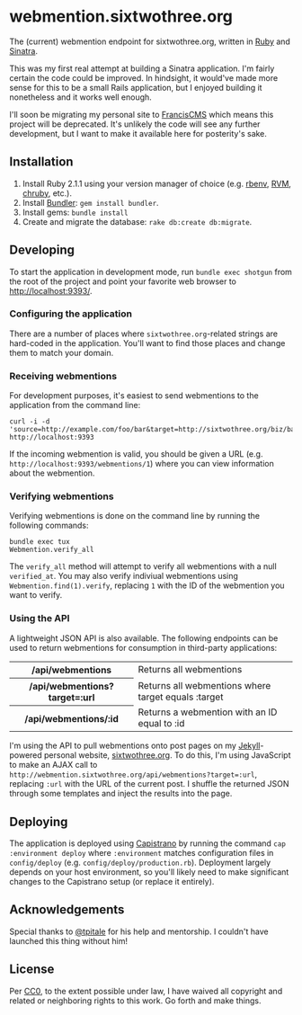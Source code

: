 # webmention.sixtwothree.org

The (current) webmention endpoint for sixtwothree.org, written in [Ruby](https://www.ruby-lang.org/) and [Sinatra](http://www.sinatrarb.com).

This was my first real attempt at building a Sinatra application. I'm fairly certain the code could be improved. In hindsight, it would've made more sense for this to be a small Rails application, but I enjoyed building it nonetheless and it works well enough.

I'll soon be migrating my personal site to [FrancisCMS](https://github.com/jgarber623/FrancisCMS) which means this project will be deprecated. It's unlikely the code will see any further development, but I want to make it available here for posterity's sake.

## Installation

1. Install Ruby 2.1.1 using your version manager of choice (e.g. [rbenv](https://github.com/sstephenson/rbenv), [RVM](https://rvm.io), [chruby](https://github.com/postmodern/chruby), etc.).
1. Install [Bundler](http://bundler.io): `gem install bundler`.
1. Install gems: `bundle install`
1. Create and migrate the database: `rake db:create db:migrate`.

## Developing

To start the application in development mode, run `bundle exec shotgun` from the root of the project and point your favorite web browser to [http://localhost:9393/](http://localhost:9393/).

### Configuring the application

There are a number of places where `sixtwothree.org`-related strings are hard-coded in the application. You'll want to find those places and change them to match your domain.

### Receiving webmentions

For development purposes, it's easiest to send webmentions to the application from the command line:

	curl -i -d 'source=http://example.com/foo/bar&target=http://sixtwothree.org/biz/baz' http://localhost:9393

If the incoming webmention is valid, you should be given a URL (e.g. `http://localhost:9393/webmentions/1`) where you can view information about the webmention.

### Verifying webmentions

Verifying webmentions is done on the command line by running the following commands:

	bundle exec tux
	Webmention.verify_all

The `verify_all` method will attempt to verify all webmentions with a null `verified_at`. You may also verify indiviual webmentions using `Webmention.find(1).verify`, replacing `1` with the ID of the webmention you want to verify.

### Using the API

A lightweight JSON API is also available. The following endpoints can be used to return webmentions for consumption in third-party applications:

<table>
	<tr>
		<th>/api/webmentions</th>
		<td>Returns all webmentions</td>
	</tr>
	<tr>
		<th>/api/webmentions?target=:url</th>
		<td>Returns all webmentions where target equals :target</td>
	</tr>
	<tr>
		<th>/api/webmentions/:id</th>
		<td>Returns a webmention with an ID equal to :id</td>
	</tr>
</table>

I'm using the API to pull webmentions onto post pages on my [Jekyll](http://jekyllrb.com)-powered personal website, [sixtwothree.org](http://sixtwothree.org/). To do this, I'm using JavaScript to make an AJAX call to `http://webmention.sixtwothree.org/api/webmentions?target=:url`, replacing `:url` with the URL of the current post. I shuffle the returned JSON through some templates and inject the results into the page.

## Deploying

The application is deployed using [Capistrano](https://github.com/capistrano/capistrano/wiki) by running the command `cap :environment deploy` where `:environment` matches configuration files in `config/deploy` (e.g. `config/deploy/production.rb`). Deployment largely depends on your host environment, so you'll likely need to make significant changes to the Capistrano setup (or replace it entirely).

## Acknowledgements

Special thanks to [@tpitale](https://github.com/tpitale) for his help and mentorship. I couldn't have launched this thing without him!

## License

Per [CC0](http://creativecommons.org/publicdomain/zero/1.0/), to the extent possible under law, I have waived all copyright and related or neighboring rights to this work. Go forth and make things.